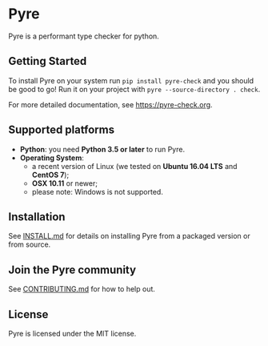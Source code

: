 # Pyre
Pyre is a performant type checker for python.

## Getting Started

To install Pyre on your system run `pip install pyre-check` and you should be good to go! Run it on your project with `pyre --source-directory . check`.

For more detailed documentation, see https://pyre-check.org.

## Supported platforms

* **Python**: you need **Python 3.5 or later** to run Pyre.
* **Operating System**:
  * a recent version of Linux (we tested on **Ubuntu 16.04 LTS** and **CentOS 7**);
  * **OSX 10.11** or newer;
  * please note: Windows is not supported.

## Installation

See [INSTALL.md](https://github.com/facebook/pyre-check/blob/master/INSTALL.md) for details on installing Pyre from a packaged version or from source.

## Join the Pyre community

See [CONTRIBUTING.md](https://github.com/facebook/pyre-check/blob/master/CONTRIBUTING.md) for how to help out.

## License

Pyre is licensed under the MIT license.
